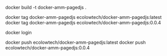 docker build -t docker-amm-pagedjs .

docker tag docker-amm-pagedjs ecolowtech/docker-amm-pagedjs:latest
docker tag docker-amm-pagedjs ecolowtech/docker-amm-pagedjs:0.0.4

docker login

docker push ecolowtech/docker-amm-pagedjs:latest
docker push ecolowtech/docker-amm-pagedjs:0.0.4
